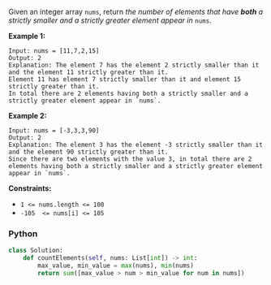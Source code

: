 Given an integer array  `nums`, return  _the number of elements that have  **both**  a strictly smaller and a strictly greater element appear in_ `nums`.

**Example 1:**
```
Input: nums = [11,7,2,15]
Output: 2
Explanation: The element 7 has the element 2 strictly smaller than it and the element 11 strictly greater than it.
Element 11 has element 7 strictly smaller than it and element 15 strictly greater than it.
In total there are 2 elements having both a strictly smaller and a strictly greater element appear in `nums`.
```
**Example 2:**
```
Input: nums = [-3,3,3,90]
Output: 2
Explanation: The element 3 has the element -3 strictly smaller than it and the element 90 strictly greater than it.
Since there are two elements with the value 3, in total there are 2 elements having both a strictly smaller and a strictly greater element appear in `nums`.
```
**Constraints:**

- `1 <= nums.length <= 100`
- `-105  <= nums[i] <= 105`


### Python
```python
class Solution:
    def countElements(self, nums: List[int]) -> int:
        max_value, min_value = max(nums), min(nums)
        return sum([max_value > num > min_value for num in nums])
```